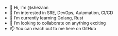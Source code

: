 - 👋 Hi, I’m @shezaan
- 👀 I’m interested in SRE, DevOps, Automation, CI/CD
- 🌱 I’m currently learning Golang, Rust
- 💞️ I’m looking to collaborate on anything exciting
- 📫 You can reach out to me here on GitHub

<!---
shezaan/shezaan is a ✨ special ✨ repository because its `README.md` (this file) appears on your GitHub profile.
You can click the Preview link to take a look at your changes.
--->
